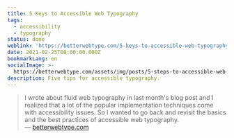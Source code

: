 ```yaml
---
title: 5 Keys to Accessible Web Typography
tags:
  - accessibility
  - typography
status: done
weblink: 'https://betterwebtype.com/5-keys-to-accessible-web-typography/'
date: 2021-02-25T00:00:00.000Z
bookmarkLang: en
socialImage: >-
  https://betterwebtype.com/assets/img/posts/5-steps-to-accessible-web-typography/post@2x.jpg
description: Five tips for accessible typography.
---
```

<blockquote>I wrote about fluid web typography in last month's blog post and I realized that a lot of the popular implementation techniques come with accessibility issues. So I wanted to go back and revisit the basics and the best practices of accessible web typography.<footer>— <a href="https://betterwebtype.com/5-keys-to-accessible-web-typography/">betterwebtype.com</a></footer></blockquote>

